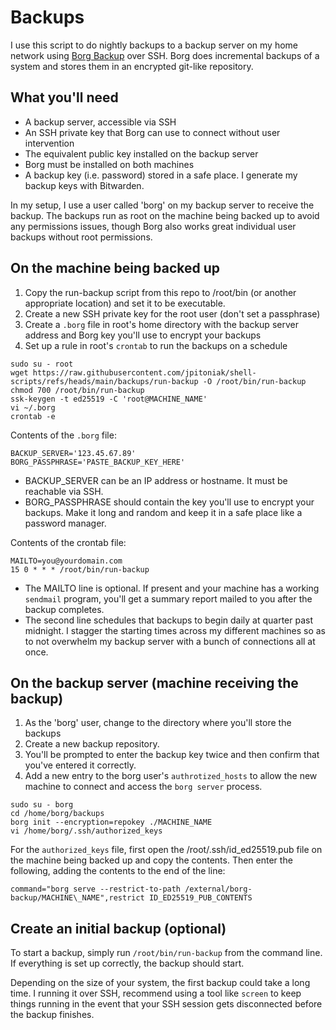 # Backups

I use this script to do nightly backups to a backup server on my home network using [Borg Backup](https://borgbackup.org) over SSH.  Borg does incremental backups of a system and stores them in an encrypted git-like repository.

## What you'll need

- A backup server, accessible via SSH
- An SSH private key that Borg can use to connect without user intervention
- The equivalent public key installed on the backup server
- Borg must be installed on both machines
- A backup key (i.e. password) stored in a safe place.  I generate my backup keys with Bitwarden.

In my setup, I use a user called 'borg' on my backup server to receive the backup.  The backups run as root on the machine being backed up to avoid any permissions issues, though Borg also works great individual user backups without root permissions.

## On the machine being backed up

1. Copy the run-backup script from this repo to /root/bin (or another appropriate location) and set it to be executable.
2. Create a new SSH private key for the root user (don't set a passphrase)
3. Create a `.borg` file in root's home directory with the backup server address and Borg key you'll use to encrypt your backups
4. Set up a rule in root's `crontab` to run the backups on a schedule

```
sudo su - root
wget https://raw.githubusercontent.com/jpitoniak/shell-scripts/refs/heads/main/backups/run-backup -O /root/bin/run-backup
chmod 700 /root/bin/run-backup
ssk-keygen -t ed25519 -C 'root@MACHINE_NAME'
vi ~/.borg
crontab -e
```

Contents of the `.borg` file:

```
BACKUP_SERVER='123.45.67.89'
BORG_PASSPHRASE='PASTE_BACKUP_KEY_HERE'
```

- BACKUP_SERVER can be an IP address or hostname.  It must be reachable via SSH.
- BORG_PASSPHRASE should contain the key you'll use to encrypt your backups.  Make it long and random and keep it in a safe place like a password manager.

Contents of the crontab file:

```
MAILTO=you@yourdomain.com
15 0 * * * /root/bin/run-backup
```

- The MAILTO line is optional.  If present and your machine has a working `sendmail` program, you'll get a summary report mailed to you after the backup completes.
- The second line schedules that backups to begin daily at quarter past midnight.  I stagger the starting times across my different machines so as to not overwhelm my backup server with a bunch of connections all at once.


## On the backup server (machine receiving the backup)

1. As the 'borg' user, change to the directory where you'll store the backups
2. Create a new backup repository.
3. You'll be prompted to enter the backup key twice and then confirm that you've entered it correctly.
4. Add a new entry to the borg user's `authrotized_hosts` to allow the new machine to connect and access the `borg server` process.

```
sudo su - borg
cd /home/borg/backups
borg init --encryption=repokey ./MACHINE_NAME
vi /home/borg/.ssh/authorized_keys
```

For the `authorized_keys` file, first open the /root/.ssh/id_ed25519.pub file on the machine being backed up and copy the contents.  Then enter the following, adding the contents to the end of the line:

```
command="borg serve --restrict-to-path /external/borg-backup/MACHINE\_NAME",restrict ID_ED25519_PUB_CONTENTS
```

## Create an initial backup (optional)

To start a backup, simply run `/root/bin/run-backup` from the command line.  If everything is set up correctly, the backup should start.

Depending on the size of your system, the first backup could take a long time.  I running it over SSH, recommend using a tool like `screen` to keep things running in the event that your SSH session gets disconnected before the backup finishes.